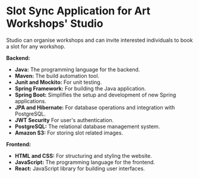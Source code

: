 # Slot Sync Application for Art Workshops' Studio
  Studio can organise workshops and can invite interested individuals to book a slot for any workshop.
  
**Backend:**
  - **Java:** The programming language for the backend.
  - **Maven:** The build automation tool.
  - **Junit and Mockito:** For unit testing.
  - **Spring Framework:** For building the Java application.
  - **Spring Boot:** Simplifies the setup and development of new Spring applications.
  - **JPA and Hibernate:** For database operations and integration with PostgreSQL.
  - **JWT Security** For user's authentication.
  - **PostgreSQL:** The relational database management system.
  - **Amazon S3:** For storing slot related images.

**Frontend:**
  - **HTML and CSS:** For structuring and styling the website.
  - **JavaScript:** The programming language for the frontend.
  - **React:** JavaScript library for building user interfaces.
